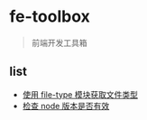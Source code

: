 # fe-toolbox

> 前端开发工具箱

## list

- [使用 file-type 模块获取文件类型](https://github.com/jerry9022/fe-toolbox/tree/dev/src/file-type)
- [检查 node 版本是否有效](https://github.com/jerry9022/fe-toolbox/tree/dev/src/check-node)
